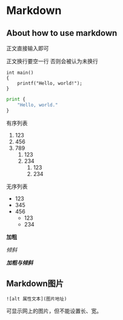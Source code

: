 # Markdown 
## About how to use markdown

正文直接输入即可

正文换行要空一行
否则会被认为未换行

```
int main()
{
    printf("Hello, world!");
}
```

```python
print {
    "Hello, world."
}
```

有序列表
1. 123
2. 456
3. 789
    1. 123
    2. 234
        1. 123
        2. 234

无序列表
- 123
- 345
- 456
    - 123
    - 234

**加粗**

*倾斜*

***加粗与倾斜***

## Markdown图片

```
![alt 属性文本](图片地址)
```

可显示网上的图片，但不能设置长、宽。